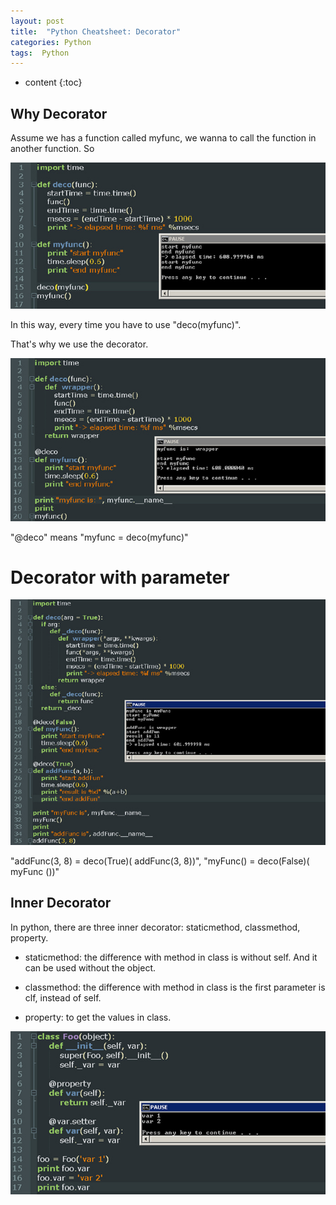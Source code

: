 ```yaml
---
layout: post
title:  "Python Cheatsheet: Decorator" 
categories: Python
tags:  Python
---
```


* content
{:toc}

## Why Decorator

Assume we has a function called myfunc, we wanna to call the function in another function. So

![](/images/python/decorator.jpg)

In this way, every time you have to use "deco(myfunc)".

That's why we use the decorator.

![](/images/python/decorator2.jpg)

"@deco" means "myfunc = deco(myfunc)"

# Decorator with parameter

![](/images/python/decorator3.jpg)

"addFunc(3, 8) = deco(True)( addFunc(3, 8))", "myFunc() = deco(False)( myFunc ())"

## Inner Decorator

In python, there are three inner decorator: staticmethod, classmethod, property.

* staticmethod: the difference with method in class is without self. And it can be used without the object.

* classmethod:  the difference with method in class is the first parameter is clf, instead of self.

* property: to get the values in class.

![](/images/python/decorator4.jpg)
